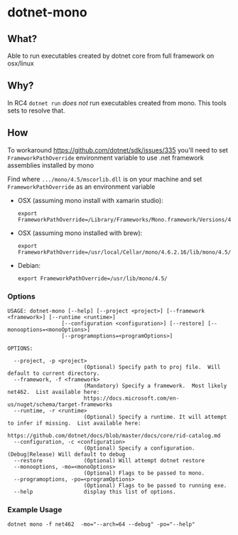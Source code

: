 # dotnet-mono

## What?
Able to run executables created by dotnet core from full framework on osx/linux

## Why?
In RC4 `dotnet run` _does not_ run executables created from mono.  This tools sets to resolve that.

## How
To workaround https://github.com/dotnet/sdk/issues/335 you'll need to  set `FrameworkPathOverride` environment variable to use .net framework assemblies installed by mono

  Find where `.../mono/4.5/mscorlib.dll` is on your machine and set `FrameworkPathOverride` as an environment variable
  - OSX (assuming mono install with xamarin studio): 

    ```
    export FrameworkPathOverride=/Library/Frameworks/Mono.framework/Versions/4.6.2/lib/mono/4.5/
    ```
  - OSX (assuming mono installed with brew): 

    ```
    export FrameworkPathOverride=/usr/local/Cellar/mono/4.6.2.16/lib/mono/4.5/
    ```
  - Debian: 

    ```
    export FrameworkPathOverride=/usr/lib/mono/4.5/
    ``` 
  
  ### Options
  ```
 USAGE: dotnet-mono [--help] [--project <project>] [--framework <framework>] [--runtime <runtime>]
                   [--configuration <configuration>] [--restore] [--monooptions=<monoOptions>]
                   [--programoptions=<programOptions>]

OPTIONS:

    --project, -p <project>
                          (Optional) Specify path to proj file.  Will default to current directory.
    --framework, -f <framework>
                          (Mandatory) Specify a framework.  Most likely net462.  List available here:
                          https://docs.microsoft.com/en-us/nuget/schema/target-frameworks
    --runtime, -r <runtime>
                          (Optional) Specify a runtime. It will attempt to infer if missing.  List available here:
                          https://github.com/dotnet/docs/blob/master/docs/core/rid-catalog.md
    --configuration, -c <configuration>
                          (Optional) Specify a configuration. (Debug|Release) Will default to debug
    --restore             (Optional) Will attempt dotnet restore
    --monooptions, -mo=<monoOptions>
                          (Optional) Flags to be passed to mono.
    --programoptions, -po=<programOptions>
                          (Optional) Flags to be passed to running exe.
    --help                display this list of options.
  ```
  ### Example Usage
  ```
  dotnet mono -f net462  -mo="--arch=64 --debug" -po="--help"
  ```